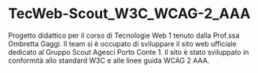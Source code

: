 # TecWeb-Scout_W3C_WCAG-2_AAA

Progetto didattico per il corso di Tecnologie Web 1 tenuto dalla Prof.ssa Ombretta Gaggi. 
Il team si è occupato di sviluppare il sito web ufficiale dedicato
al Gruppo Scout Agesci Porto Conte 1. Il sito è stato sviluppato in conformità
allo standard W3C e alle linee guida WCAG 2 AAA.
